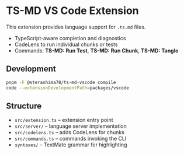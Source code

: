 # TS-MD VS Code Extension

This extension provides language support for `.ts.md` files.

- TypeScript-aware completion and diagnostics
- CodeLens to run individual chunks or tests
- Commands: **TS-MD: Run Test**, **TS-MD: Run Chunk**, **TS-MD: Tangle**

## Development

```bash
pnpm -F @sterashima78/ts-md-vscode compile
code --extensionDevelopmentPath=packages/vscode
```

## Structure
- `src/extension.ts` – extension entry point
- `src/server/` – language server implementation
- `src/codelens.ts` – adds CodeLens for chunks
- `src/commands.ts` – commands invoking the CLI
- `syntaxes/` – TextMate grammar for highlighting
